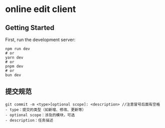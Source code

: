 # online edit client

## Getting Started

First, run the development server:

```shell
npm run dev
# or
yarn dev
# or
pnpm dev
# or
bun dev
```

## 提交规范

```shell
git commit -m <type>[optional scope]: <description> //注意冒号后面有空格
- type：提交的类型（如新增、修改、更新等）
- optional scope：涉及的模块，可选
- description：任务描述
```
